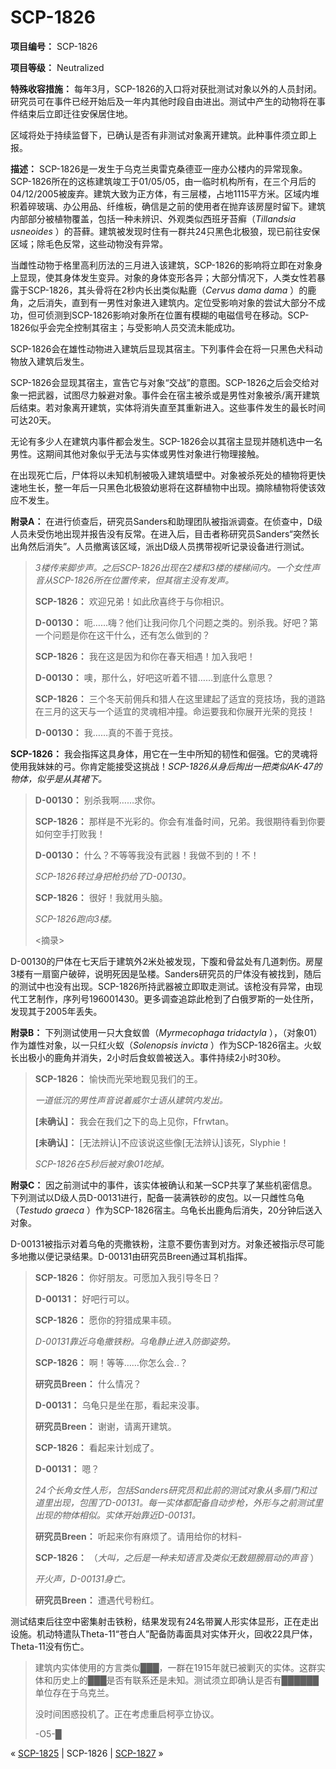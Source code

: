 # SCP-1826
                        


**项目编号：** SCP-1826

**项目等级：** Neutralized

**特殊收容措施：** 每年3月，SCP-1826的入口将对获批测试对象以外的人员封闭。研究员可在事件已经开始后及一年内其他时段自由进出。测试中产生的动物将在事件结束后立即迁往安保居住地。

区域将处于持续监督下，已确认是否有非测试对象离开建筑。此种事件须立即上报。

**描述：** SCP-1826是一发生于乌克兰奥雷克桑德亚一座办公楼内的异常现象。SCP-1826所在的这栋建筑竣工于01/05/05，由一临时机构所有，在三个月后的04/12/2005被废弃。建筑大致为正方体，有三层楼，占地1115平方米。区域内堆积着碎玻璃、办公用品、纤维板，确信是之前的使用者在抛弃该房屋时留下。建筑内部部分被植物覆盖，包括一种未辨识、外观类似西班牙苔癣（*Tillandsia usneoides* ）的苔藓。建筑被发现时住有一群共24只黑色北极狼，现已前往安保区域；除毛色反常，这些动物没有异常。

当雌性动物于格里高利历法的三月进入该建筑，SCP-1826的影响将立即在对象身上显现，使其身体发生变异。对象的身体变形各异；大部分情况下，人类女性若暴露于SCP-1826，其头骨将在2秒内长出类似黇鹿（*Cervus dama dama* ）的鹿角，之后消失，直到有一男性对象进入建筑内。定位受影响对象的尝试大部分不成功，但可侦测到SCP-1826影响对象所在位置有模糊的电磁信号在移动。SCP-1826似乎会完全控制其宿主；与受影响人员交流未能成功。

SCP-1826会在雄性动物进入建筑后显现其宿主。下列事件会在将一只黑色犬科动物放入建筑后发生。

SCP-1826会显现其宿主，宣告它与对象“交战”的意图。SCP-1826之后会交给对象一把武器，试图尽力躲避对象。事件会在宿主被杀或是男性对象被杀/离开建筑后结束。若对象离开建筑，实体将消失直至其重新进入。这些事件发生的最长时间可达20天。

无论有多少人在建筑内事件都会发生。SCP-1826会以其宿主显现并随机选中一名男性。这期间其他对象似乎无法与实体或男性对象进行物理接触。

在出现死亡后，尸体将以未知机制被吸入建筑墙壁中。对象被杀死处的植物将更快速地生长，整一年后一只黑色北极狼幼崽将在这群植物中出现。摘除植物将使该效应不发生。

**附录A：** 在进行侦查后，研究员Sanders和助理团队被指派调查。在侦查中，D级人员未受伤地出现并报告没有反常。在进入后，目击者称研究员Sanders“突然长出角然后消失”。人员撤离该区域，派出D级人员携带视听记录设备进行测试。


> *3楼传来脚步声。之后SCP-1826出现在2楼和3楼的楼梯间内。一个女性声音从SCP-1826所在位置传来，但其宿主没有发声。* 
> 
> **SCP-1826：** 欢迎兄弟！如此欣喜终于与你相识。
> 
> **D-00130：** 呃……嗨？他们让我问你几个问题之类的。别杀我。好吧？第一个问题是你在这干什么，还有怎么做到的？
> 
> **SCP-1826：** 我在这是因为和你在春天相遇！加入我吧！
> 
> **D-00130：** 噢，那什么，好吧这听着不错……到底什么意思？
> 
> **SCP-1826：** 三个冬天前佣兵和猎人在这里建起了适宜的竞技场，我的道路在三月的这天与一个适宜的灵魂相冲撞。命运要我和你展开光荣的竞技！
> 
> **D-00130：** 我……真的不善于竞技。

**SCP-1826：** 我会指挥这具身体，用它在一生中所知的韧性和倔强。它的灵魂将使用我妹妹的弓。你肯定能接受这挑战！*SCP-1826从身后掏出一把类似AK-47的物体，似乎是从其裙下。* 
> 
> **D-00130：** 别杀我啊……求你。
> 
> **SCP-1826：** 那样是不光彩的。你会有准备时间，兄弟。我很期待看到你要如何空手打败我！
> 
> **D-00130：** 什么？不等等我没有武器！我做不到的！不！
> 
> *SCP-1826转过身把枪扔给了D-00130。* 
> 
> **SCP-1826：** 很好！我就用头脑。
> 
> *SCP-1826跑向3楼。* 
> 
> <摘录>
> 

D-00130的尸体在七天后于建筑外2米处被发现，下腹和骨盆处有几道刺伤。房屋3楼有一扇窗户破碎，说明死因是坠楼。Sanders研究员的尸体没有被找到，随后的测试中也没有出现。SCP-1826所持武器被立即取走测试。该枪没有异常，由现代工艺制作，序列号196001430。更多调查追踪此枪到了白俄罗斯的一处住所，发现其于2005年丢失。

**附录B：** 下列测试使用一只大食蚁兽（*Myrmecophaga tridactyla* ），（对象01）作为雄性对象，以一只红火蚁（*Solenopsis invicta* ）作为SCP-1826宿主。火蚁长出极小的鹿角并消失，2小时后食蚁兽被送入。事件持续2小时30秒。


> **SCP-1826：** 愉快而光荣地觐见我们的王。
> 
> *一道低沉的男性声音说着威尔士语从建筑内发出。* 
> 
> **[未确认]：** 我会在我们之下的岛上见你，Ffrwtan。
> 
> **[未确认]：** [无法辨认]不应该说这些像[无法辨认]该死，Slyphie！
> 
> *SCP-1826在5秒后被对象01吃掉。* 
> 

**附录C：** 因之前测试中的事件，该实体被确认和某一SCP共享了某些机密信息。下列测试以D级人员D-00131进行，配备一装满铁砂的皮包。以一只雌性乌龟（*Testudo graeca* ）作为SCP-1826宿主。乌龟长出鹿角后消失，20分钟后送入对象。

D-00131被指示对着乌龟的壳撒铁粉，注意不要伤害到对方。对象还被指示尽可能多地撒以便记录结果。D-00131由研究员Breen通过耳机指挥。


> **SCP-1826：** 你好朋友。可愿加入我引导冬日？
> 
> **D-00131：** 好吧行可以。
> 
> **SCP-1826：** 愿你的狩猎成果丰硕。
> 
> *D-00131靠近乌龟撒铁粉。乌龟静止进入防御姿势。* 
> 
> **SCP-1826：** 啊！等等……你怎么会..？
> 
> **研究员Breen：** 什么情况？
> 
> **D-00131：** 乌龟只是坐在那，看起来没事。
> 
> **研究员Breen：** 谢谢，请离开建筑。
> 
> **SCP-1826：** 看起来计划成了。
> 
> **D-00131：** 嗯？
> 
> *24个长角女性人形，包括Sanders研究员和此前的测试对象从多扇门和过道里出现，包围了D-00131。每一实体都配备自动步枪，外形与之前测试里出现的物体相似。实体开始靠近D-00131。* 
> 
> **研究员Breen：** 听起来你有麻烦了。请用给你的材料-
> 
> **SCP-1826：** （*大叫，之后是一种未知语言及类似无数翅膀扇动的声音* ）
> 
> *开火声，D-00131身亡。* 
> 
> **研究员Breen：** 遭遇代号粉红。
> 

测试结束后往空中密集射击铁粉，结果发现有24名带翼人形实体显形，正在走出设施。机动特遣队Theta-11“苍白人”配备防毒面具对实体开火，回收22具尸体，Theta-11没有伤亡。


> 建筑内实体使用的方言类似███，一群在1915年就已被剿灭的实体。这群实体和历史上的███是否有联系还是未知。测试须立即确认是否有██████单位存在于乌克兰。
> 
> 没时间困惑投机了。正在考虑重启柯亭立协议。
> 
> -O5-█
> 



« [SCP-1825](/scp-1825) | SCP-1826 | [SCP-1827](/scp-1827) »





                    